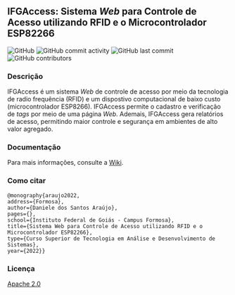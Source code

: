 ## IFGAccess: Sistema *Web* para Controle de Acesso utilizando RFID e o Microcontrolador ESP82266

![GitHub](https://img.shields.io/github/license/felurye/ifgaccess?color=red)
![GitHub commit activity](https://img.shields.io/github/commit-activity/y/felurye/ifgaccess) 
![GitHub last commit](https://img.shields.io/github/last-commit/felurye/ifgaccess)
![GitHub contributors](https://img.shields.io/github/contributors/felurye/ifgaccess)

### Descrição 

IFGAccess é um sistema _Web_ de controle de acesso por meio da tecnologia de radio frequência (RFID) e um dispostivo computacional de baixo custo (microcontrolador ESP8266). IFGAccess permite o cadastro e verificação de _tags_ por meio de uma página _Web_. Ademais, IFGAccess gera relatórios de acesso, permitindo maior controle e segurança em ambientes de alto valor agregado.

### Documentação

Para mais informações, consulte a [Wiki](https://github.com/felurye/ifgaccess/wiki).
 

### Como citar
```
@monography{araujo2022,
address={Formosa},
author={Daniele dos Santos Araújo},
pages={},
school={Instituto Federal de Goiás - Campus Formosa},
title={Sistema Web para Controle de Acesso utilizando RFID e o Microcontrolador ESP82266},
type={Curso Superior de Tecnologia em Análise e Desenvolvimento de Sistemas},
year={2022}}
```
 

### Licença

[Apache 2.0](https://github.com/felurye/ifgaccess/blob/master/LICENSE)
